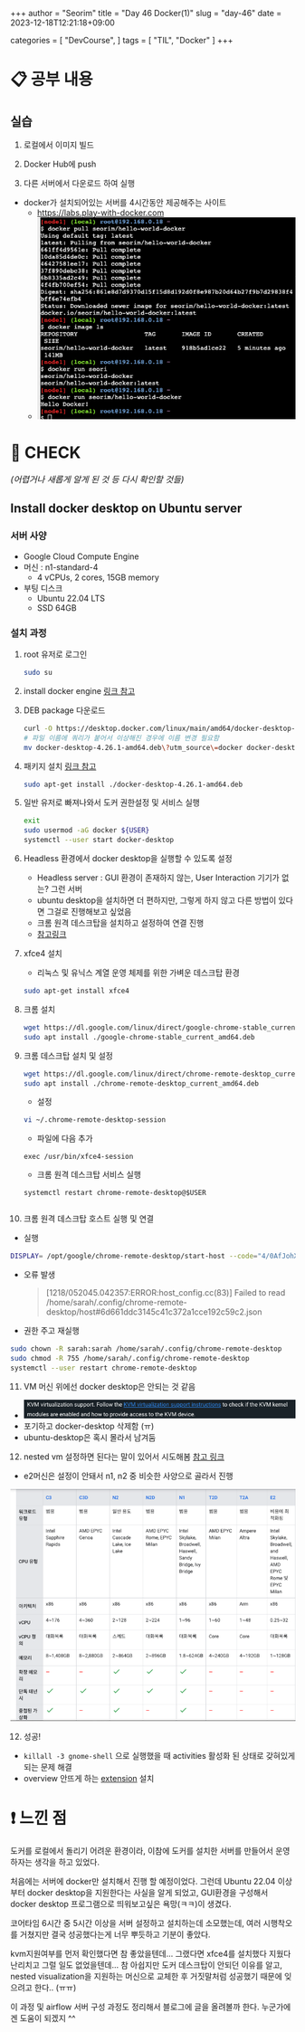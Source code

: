 +++
author = "Seorim"
title =  "Day 46 Docker(1)"
slug = "day-46"
date = 2023-12-18T12:21:18+09:00

categories = [
    "DevCourse",
]
tags = [
    "TIL", "Docker"
]
+++

<style>
g1 { color: #79AC78 }
g2 { color: #B0D9B1 }
g3 { color: #D0E7D2 }
g4 { color: #618264 }
o1 { color: #F9B572 }
w1 { color: #FAF8ED }
</style>

# 📋 공부 내용

## 실습

1. 로컬에서 이미지 빌드

2. Docker Hub에 push

3. 다른 서버에서 다운로드 하여 실행

-   docker가 설치되어있는 서버를 4시간동안 제공해주는 사이트
    -   <https://labs.play-with-docker.com>
    -   ![](image-2.png)

# 👀 CHECK

_<span style = "font-size:15px">(어렵거나 새롭게 알게 된 것 등 다시 확인할 것들)</span>_

## Install docker desktop on Ubuntu server

### 서버 사양

-   Google Cloud Compute Engine
-   머신 : n1-standard-4
    -   4 vCPUs, 2 cores, 15GB memory
-   부팅 디스크
    -   Ubuntu 22.04 LTS
    -   SSD 64GB

### 설치 과정

1. root 유저로 로그인
    ```bash
    sudo su
    ```
2. install docker engine
   [링크 참고](https://docs.docker.com/engine/install/ubuntu/#install-using-the-repository)

3. DEB package 다운로드

    ```bash
    curl -O https://desktop.docker.com/linux/main/amd64/docker-desktop-4.26.1-amd64.deb?utm_source=docker&utm_medium=webreferral&utm_campaign=docs-driven-download-linux-amd64
    # 파일 이름에 쿼리가 붙어서 이상해진 경우에 이름 변경 필요함
    mv docker-desktop-4.26.1-amd64.deb\?utm_source\=docker docker-desktop-4.26.1-amd64.deb
    ```

4. 패키지 설치
   [링크 참고](https://docs.docker.com/desktop/install/ubuntu/#install-docker-desktop)

    ```bash
    sudo apt-get install ./docker-desktop-4.26.1-amd64.deb
    ```

5. 일반 유저로 빠져나와서 도커 권한설정 및 서비스 실행

    ```bash
    exit
    sudo usermod -aG docker ${USER}
    systemctl --user start docker-desktop
    ```

6. Headless 환경에서 docker desktop을 실행할 수 있도록 설정

    - Headless server : GUI 환경이 존재하지 않는, User Interaction 기기가 없는? 그런 서버
    - ubuntu desktop을 설치하면 더 편하지만, 그렇게 하지 않고 다른 방법이 있다면 그걸로 진행해보고 싶었음
    - 크롬 원격 데스크탑을 설치하고 설정하여 연결 진행
    - [참고링크](https://devicetests.com/chrome-remote-desktop-ubuntu-server#google_vignette)

7. xfce4 설치

    - 리눅스 및 유닉스 계열 운영 체제를 위한 가벼운 데스크탑 환경

    ```bash
    sudo apt-get install xfce4
    ```

8. 크롬 설치
    ```bash
    wget https://dl.google.com/linux/direct/google-chrome-stable_current_amd64.deb
    sudo apt install ./google-chrome-stable_current_amd64.deb
    ```
9. 크롬 데스크탑 설치 및 설정

    ```bash
    wget https://dl.google.com/linux/direct/chrome-remote-desktop_current_amd64.deb
    sudo apt install ./chrome-remote-desktop_current_amd64.deb
    ```

    - 설정

    ```bash
    vi ~/.chrome-remote-desktop-session
    ```

    - 파일에 다음 추가

    ```
    exec /usr/bin/xfce4-session
    ```

    - 크롬 원격 데스크탑 서비스 실행

    ```
    systemctl restart chrome-remote-desktop@$USER
    ```

    ```

    ```

10. 크롬 원격 데스크탑 호스트 실행 및 연결

-   실행

```bash
DISPLAY= /opt/google/chrome-remote-desktop/start-host --code="4/0AfJohXmJq9WTMUqer6hYc5SHvw2-HH8XJBktdLdjEwjjqfTzxDb-Hnkh7XsTWVWintaZ7A" --redirect-url="https://remotedesktop.google.com/_/oauthredirect" --name=$(hostname)
```

-   오류 발생

    > [1218/052045.042357:ERROR:host_config.cc(83)] Failed to read /home/sarah/.config/chrome-remote-desktop/host#6d661ddc3145c41c372a1cce192c59c2.json

-   권한 주고 재실행

```bash
sudo chown -R sarah:sarah /home/sarah/.config/chrome-remote-desktop
sudo chmod -R 755 /home/sarah/.config/chrome-remote-desktop
systemctl --user restart chrome-remote-desktop

```

11. VM 머신 위에선 docker desktop은 안되는 것 같음

-   ![](image.png)
-   포기하고 docker-desktop 삭제함 (ㅠ)
-   ubuntu-desktop은 혹시 몰라서 남겨둠

12. nested vm 설정하면 된다는 말이 있어서 시도해봄
    [참고 링크](https://cloud.google.com/compute/docs/instances/nested-virtualization/enabling?hl=ko)

-   e2머신은 설정이 안돼서 n1, n2 중 비슷한 사양으로 골라서 진행

![](image-1.png)

12. 성공!

-   `killall -3 gnome-shell` 으로 실행했을 때 activities 활성화 된 상태로 갖혀있게되는 문제 해결
-   overview 안뜨게 하는 [extension](https://askubuntu.com/questions/1370068/ubuntu-now-always-starts-in-overview-mode-when-logging-in-how-to-avoid) 설치

# ❗ 느낀 점

도커를 로컬에서 돌리기 어려운 환경이라, 이참에 도커를 설치한 서버를 만들어서 운영하자는 생각을 하고 있었다.

처음에는 서버에 docker만 설치해서 진행 할 예정이었다. 그런데 Ubuntu 22.04 이상부터 docker desktop을 지원한다는 사실을 알게 되었고, GUI환경을 구성해서 docker desktop 프로그램으로 띄워보고싶은 욕망(ㅋㅋ)이 생겼다.

코어타임 6시간 중 5시간 이상을 서버 설정하고 설치하는데 소모했는데, 여러 시행착오를 거쳤지만 결국 성공했다는게 너무 뿌듯하고 기분이 좋았다.

kvm지원여부를 먼저 확인했다면 참 좋았을텐데... 그랬다면 xfce4를 설치했다 지웠다 난리치고 그럴 일도 없었을텐데... 참 아쉽지만 도커 데스크탑이 안되던 이유를 알고, nested visualization을 지원하는 머신으로 교체한 후 거짓말처럼 성공했기 때문에 잊으려고 한다.. (ㅠㅠ)

이 과정 및 airflow 서버 구성 과정도 정리해서 블로그에 글을 올려볼까 한다. 누군가에겐 도움이 되겠지 ^^
